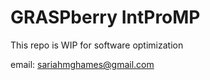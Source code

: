 # GRASPberry IntProMP

This repo is WIP for software optimization

email: sariahmghames@gmail.com


